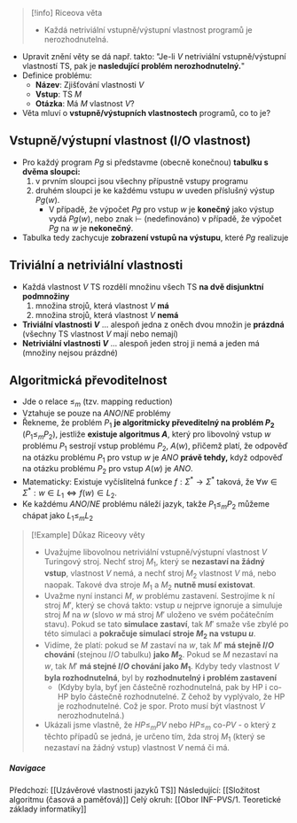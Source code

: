 >[!info] Riceova věta
>- Každá netriviální vstupně/výstupní vlastnost programů je nerozhodnutelná.

- Upravit znění věty se dá např. takto: "Je-li $V$ netriviální vstupně/výstupní vlastností TS, pak je **nasledující problém nerozhodnutelný.**"
- Definice problému: 
	- **Název**: Zjišťování vlastnosti $V$
	 - **Vstup**: TS $M$
	 - **Otázka**: Má $M$ vlastnost $V$?
- Věta mluví o **vstupně/výstupních vlastnostech** programů, co to je?
## Vstupně/výstupní vlastnost (I/O vlastnost)
-  Pro každý program $Pg$ si představme (obecně konečnou) **tabulku s dvěma sloupci:**
	1) v prvním sloupci jsou všechny přípustně vstupy programu
	2) druhém sloupci je ke každému vstupu $w$ uveden příslušný výstup $Pg(w)$. 
		- V případě, že výpočet $Pg$ pro vstup $w$ je **konečný** jako výstup vydá $Pg(w)$, nebo znak $\vdash$ (nedefinováno) v případě, že výpočet $Pg$ na $w$ je **nekonečný**.
- Tabulka tedy zachycuje **zobrazení vstupů na výstupu**, které $Pg$ realizuje
## Triviální a netriviální vlastnosti
- Každá vlastnost $V$ TS rozdělí množinu všech TS **na dvě disjunktní podmnožiny**
	1) množina strojů, která vlastnost $V$ **má**
	2) množina strojů, která vlastnost $V$ **nemá**
- **Triviální vlastnosti $V$** ... alespoň jedna z oněch dvou množin je **prázdná** (všechny TS vlastnost $V$ mají nebo nemají)
- **Netriviální vlastnosti $V$** ... alespoň jeden stroj ji nemá a jeden má (množiny nejsou prázdné)
## Algoritmická převoditelnost
- Jde o relace $\leq_m$ (tzv. mapping reduction)
- Vztahuje se pouze na $ANO/NE$ problémy
- Řekneme, že problém $P_{1}$ **je algoritmicky převeditelný na problém $P_{2}$** ($P_{1} \leq_{m} P_{2}$), jestliže **existuje algoritmus $A$**, který pro libovolný vstup $w$ problému $P_{1}$ sestrojí vstup problému $P_{2}$, $A(w)$, přičemž platí, že odpověď na otázku problému $P_{1}$ pro vstup $w$ je $ANO$ **právě tehdy,** když odpověď na otázku problému $P_{2}$ pro vstup $A(w)$ je $ANO$.
- Matematicky: Existuje vyčíslitelná funkce $f:\Sigma^* \rightarrow \Sigma^*$ taková, že $\forall w \in \Sigma^*  : w \in L_1 \Leftrightarrow f(w) \in L_2$.
- Ke každému $ANO/NE$ problému náleží jazyk, takže $P_1 \leq_m P_2$ můžeme chápat jako $L_1 \leq_m L_2$

>[!Example] Důkaz Riceovy věty
>- Uvažujme libovolnou netriviální vstupně/výstupní vlastnost $V$ Turingový stroj. Nechť stroj $M_{1}$, který se **nezastaví na žádný vstup**, vlastnost $V$ nemá, a nechť stroj $M_{2}$ vlastnost $V$ má, nebo naopak. Takové dva stroje $M_{1}$ a $M_{2}$ **nutně musí existovat**.
>- Uvažme nyní instanci $M$, $w$ problému zastavení. Sestrojíme k ní stroj $M'$, který se chová takto: vstup $u$ nejprve ignoruje a simuluje stroj $M$ na $w$ (slovo $w$ má stroj $M'$ uloženo ve svém počátečním stavu). Pokud se tato **simulace zastaví**, tak $M'$ smaže vše zbylé po této simulaci a **pokračuje simulací stroje $M_{2}$ na vstupu $u$**.
>- Vidíme, že platí: pokud se $M$ zastaví na $w$, tak $M'$ **má stejně $I/O$ chování** (stejnou $I/O$ tabulku) **jako $M_{2}$**. Pokud se $M$ nezastaví na $w$, tak $M'$ **má stejné $I/O$ chování jako $M_{1}$**. Kdyby tedy vlastnost $V$ **byla rozhodnutelná**, byl by **rozhodnutelný i problém zastavení**
>	- (Kdyby byla, byť jen částečně rozhodnutelná, pak by HP i co-HP bylo částečně rozhodnutelné. Z čehož by vyplývalo, že HP je rozhodnutelné. Což je spor. Proto musí být vlastnost $V$ nerozhodnutelná.)
>- Ukázali jsme vlastně, že $HP \leq_{m} PV$ nebo $HP \leq_{m} \text{ co-}PV$ - o který z těchto případů se jedná, je určeno tím, žda stroj $M_{1}$ (který se nezastaví na žádný vstup) vlastnost $V$ nemá či má.

##### Navigace
Předchozí:  [[Uzávěrové vlastnosti jazyků TS]]
Následující: [[Složitost algoritmu (časová a paměťová)]]
Celý okruh: [[Obor INF-PVS/1. Teoretické základy informatiky]]